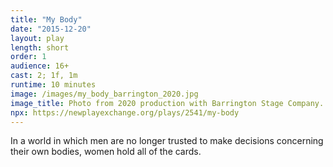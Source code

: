 ```yaml
---
title: "My Body"
date: "2015-12-20"
layout: play
length: short
order: 1
audience: 16+
cast: 2; 1f, 1m
runtime: 10 minutes
image: /images/my_body_barrington_2020.jpg
image_title: Photo from 2020 production with Barrington Stage Company. Directed by Julianne Boyd, artistic director of Barrington Stage Company. Actors pictured: Doug Harris and Keri Safran. Photo by Emma Rothenberg-Ware.
npx: https://newplayexchange.org/plays/2541/my-body
---
```


In a world in which men are no longer trusted to make decisions concerning their own bodies, women hold all of the cards.
